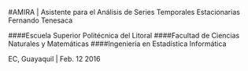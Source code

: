 #AMIRA | Asistente para el Análisis de Series Temporales Estacionarias
Fernando Tenesaca

####Escuela Superior Politécnica del Litoral
####Facultad de Ciencias Naturales y Matemáticas
####Ingeniería en Estadística Informática

EC, Guayaquil | Feb. 12 2016
